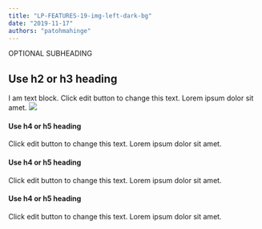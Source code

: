 ```yaml
---
title: "LP-FEATURES-19-img-left-dark-bg"
date: "2019-11-17"
authors: "patohmahinge"
---
```


OPTIONAL SUBHEADING

## Use h2 or h3 heading

I am text block. Click edit button to change this text. Lorem ipsum dolor sit amet. ![](images/placeholder-500x600.jpg)

#### Use h4 or h5 heading

Click edit button to change this text. Lorem ipsum dolor sit amet.

#### Use h4 or h5 heading

Click edit button to change this text. Lorem ipsum dolor sit amet.

#### Use h4 or h5 heading

Click edit button to change this text. Lorem ipsum dolor sit amet.
